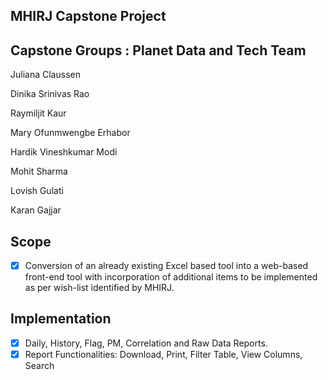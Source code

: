 ##   MHIRJ Capstone Project

## Capstone Groups : Planet Data and Tech Team
  Juliana Claussen

  Dinika Srinivas Rao

  Raymiljit Kaur

  Mary Ofunmwengbe Erhabor

  Hardik Vineshkumar Modi

  Mohit Sharma

  Lovish Gulati
    
  Karan Gajjar         

## Scope

- [x] Conversion of an already existing Excel based tool into a web-based front-end tool with incorporation of additional items to be implemented as per wish-list identified by MHIRJ.  

## Implementation
- [x] Daily, History, Flag, PM, Correlation and Raw Data Reports.
- [x] Report Functionalities: Download, Print, Filter Table, View Columns, Search